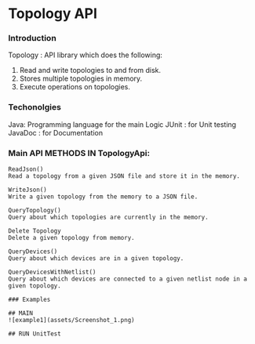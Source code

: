 # Topology API

### Introduction
Topology : API library which does the following:
1. Read and write topologies to and from disk.
2. Stores multiple topologies in memory.
3. Execute operations on topologies.

### Techonolgies
Java: Programming language for the main Logic
JUnit : for Unit testing
JavaDoc : for Documentation

### Main API METHODS IN TopologyApi:
```
ReadJson()
Read a topology from a given JSON file and store it in the memory.

WriteJson()
Write a given topology from the memory to a JSON file.

QueryTopology()
Query about which topologies are currently in the memory.

Delete Topology
Delete a given topology from memory.

QueryDevices()
Query about which devices are in a given topology.

QueryDevicesWithNetlist()
Query about which devices are connected to a given netlist node in a given topology.

### Examples

## MAIN
![example1](assets/Screenshot_1.png)

## RUN UnitTest
